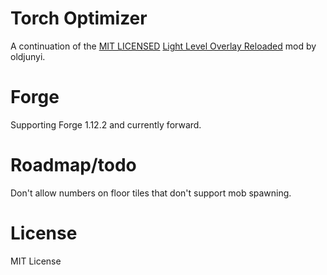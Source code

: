 # Torch Optimizer

A continuation of the [MIT LICENSED](https://minecraft.curseforge.com/projects/light-level-overlay-reloaded/license) [Light Level Overlay Reloaded](https://minecraft.curseforge.com/projects/light-level-overlay-reloaded) mod by oldjunyi.

# Forge

Supporting Forge 1.12.2 and currently forward.

# Roadmap/todo

Don't allow numbers on floor tiles that don't support mob spawning.

# License

MIT License
